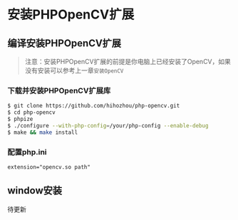 # 安装PHPOpenCV扩展

## 编译安装PHPOpenCV扩展

> 注意：安装PHPOpenCV扩展的前提是你电脑上已经安装了OpenCV，如果没有安装可以参考上一章`安装OpenCV`


### 下载并安装PHPOpenCV扩展库

```bash
$ git clone https://github.com/hihozhou/php-opencv.git
$ cd php-opencv
$ phpize
$ ./configure --with-php-config=/your/php-config --enable-debug
$ make && make install
```

### 配置php.ini

```
extension="opencv.so path"
```


## window安装

待更新


